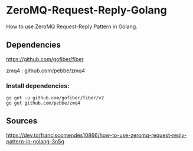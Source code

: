 # ZeroMQ-Request-Reply-Golang
How to use ZeroMQ Request-Reply Pattern in Golang.

## Dependencies
https://github.com/gofiber/fiber

zmq4 : github.com/pebbe/zmq4

### Install dependencies:
```
go get -u github.com/gofiber/fiber/v2
go get github.com/pebbe/zmq4
```

## Sources
https://dev.to/franciscomendes10866/how-to-use-zeromq-request-reply-pattern-in-golang-3n5g

